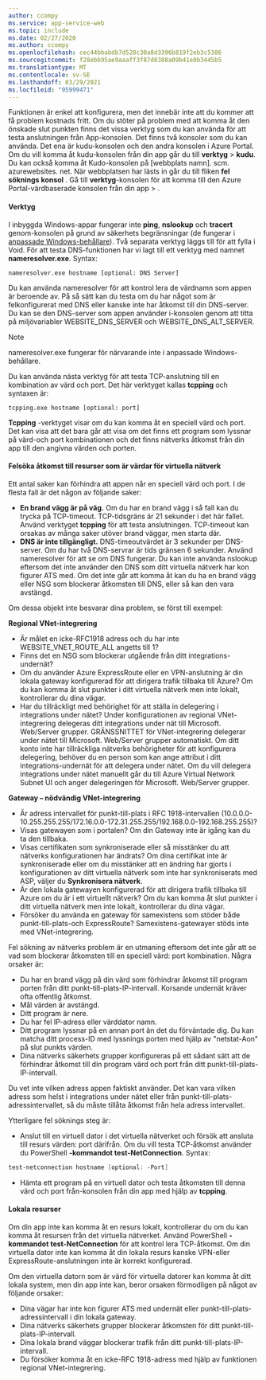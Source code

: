 ```yaml
---
author: ccompy
ms.service: app-service-web
ms.topic: include
ms.date: 02/27/2020
ms.author: ccompy
ms.openlocfilehash: cec44bbabdb7d528c30a8d3396b819f2eb3c5386
ms.sourcegitcommit: f28ebb95ae9aaaff3f87d8388a09b41e0b3445b5
ms.translationtype: MT
ms.contentlocale: sv-SE
ms.lasthandoff: 03/29/2021
ms.locfileid: "95999471"
---
```

Funktionen är enkel att konfigurera, men det innebär inte att du kommer att få problem kostnads fritt. Om du stöter på problem med att komma åt den önskade slut punkten finns det vissa verktyg som du kan använda för att testa anslutningen från App-konsolen. Det finns två konsoler som du kan använda. Det ena är kudu-konsolen och den andra konsolen i Azure Portal. Om du vill komma åt kudu-konsolen från din app går du till **verktyg**  >  **kudu**. Du kan också komma åt Kudo-konsolen på [webbplats namn]. scm. azurewebsites. net. När webbplatsen har lästs in går du till fliken **fel söknings konsol** . Gå till **verktyg**-konsolen för att komma till den Azure Portal-värdbaserade konsolen från din app  >  .

#### <a name="tools"></a>Verktyg
I inbyggda Windows-appar fungerar inte **ping**, **nslookup** och **tracert** genom-konsolen på grund av säkerhets begränsningar (de fungerar i [anpassade Windows-behållare](../articles/app-service/quickstart-custom-container.md)). Två separata verktyg läggs till för att fylla i Void. För att testa DNS-funktionen har vi lagt till ett verktyg med namnet **nameresolver.exe**. Syntax:

```console
nameresolver.exe hostname [optional: DNS Server]
```

Du kan använda nameresolver för att kontrol lera de värdnamn som appen är beroende av. På så sätt kan du testa om du har något som är felkonfigurerat med DNS eller kanske inte har åtkomst till din DNS-server. Du kan se den DNS-server som appen använder i-konsolen genom att titta på miljövariabler WEBSITE_DNS_SERVER och WEBSITE_DNS_ALT_SERVER.

> [!NOTE]
> nameresolver.exe fungerar för närvarande inte i anpassade Windows-behållare.
>

Du kan använda nästa verktyg för att testa TCP-anslutning till en kombination av värd och port. Det här verktyget kallas **tcpping** och syntaxen är:

```console
tcpping.exe hostname [optional: port]
```

**Tcpping** -verktyget visar om du kan komma åt en speciell värd och port. Det kan visa att det bara går att visa om det finns ett program som lyssnar på värd-och port kombinationen och det finns nätverks åtkomst från din app till den angivna värden och porten.

#### <a name="debug-access-to-virtual-network-hosted-resources"></a>Felsöka åtkomst till resurser som är värdar för virtuella nätverk
Ett antal saker kan förhindra att appen når en speciell värd och port. I de flesta fall är det någon av följande saker:

* **En brand vägg är på väg.** Om du har en brand vägg i så fall kan du trycka på TCP-timeout. TCP-tidsgräns är 21 sekunder i det här fallet. Använd verktyget **tcpping** för att testa anslutningen. TCP-timeout kan orsakas av många saker utöver brand väggar, men starta där.
* **DNS är inte tillgängligt.** DNS-timeoutvärdet är 3 sekunder per DNS-server. Om du har två DNS-servrar är tids gränsen 6 sekunder. Använd nameresolver för att se om DNS fungerar. Du kan inte använda nslookup eftersom det inte använder den DNS som ditt virtuella nätverk har kon figurer ATS med. Om det inte går att komma åt kan du ha en brand vägg eller NSG som blockerar åtkomsten till DNS, eller så kan den vara avstängd.

Om dessa objekt inte besvarar dina problem, se först till exempel:

**Regional VNet-integrering**
* Är målet en icke-RFC1918 adress och du har inte WEBSITE_VNET_ROUTE_ALL angetts till 1?
* Finns det en NSG som blockerar utgående från ditt integrations-undernät?
* Om du använder Azure ExpressRoute eller en VPN-anslutning är din lokala gateway konfigurerad för att dirigera trafik tillbaka till Azure? Om du kan komma åt slut punkter i ditt virtuella nätverk men inte lokalt, kontrollerar du dina vägar.
* Har du tillräckligt med behörighet för att ställa in delegering i integrations under nätet? Under konfigurationen av regional VNet-integrering delegeras ditt integrations under nät till Microsoft. Web/Server grupper. GRÄNSSNITTET för VNet-integrering delegerar under nätet till Microsoft. Web/Server grupper automatiskt. Om ditt konto inte har tillräckliga nätverks behörigheter för att konfigurera delegering, behöver du en person som kan ange attribut i ditt integrations-undernät för att delegera under nätet. Om du vill delegera integrations under nätet manuellt går du till Azure Virtual Network Subnet UI och anger delegeringen för Microsoft. Web/Server grupper.

**Gateway – nödvändig VNet-integrering**
* Är adress intervallet för punkt-till-plats i RFC 1918-intervallen (10.0.0.0-10.255.255.255/172.16.0.0-172.31.255.255/192.168.0.0-192.168.255.255)?
* Visas gatewayen som i portalen? Om din Gateway inte är igång kan du ta den tillbaka.
* Visas certifikaten som synkroniserade eller så misstänker du att nätverks konfigurationen har ändrats?  Om dina certifikat inte är synkroniserade eller om du misstänker att en ändring har gjorts i konfigurationen av ditt virtuella nätverk som inte har synkroniserats med ASP, väljer du **Synkronisera nätverk**.
* Är den lokala gatewayen konfigurerad för att dirigera trafik tillbaka till Azure om du är i ett virtuellt nätverk? Om du kan komma åt slut punkter i ditt virtuella nätverk men inte lokalt, kontrollerar du dina vägar.
* Försöker du använda en gateway för samexistens som stöder både punkt-till-plats-och ExpressRoute? Samexistens-gatewayer stöds inte med VNet-integrering.

Fel sökning av nätverks problem är en utmaning eftersom det inte går att se vad som blockerar åtkomsten till en speciell värd: port kombination. Några orsaker är:

* Du har en brand vägg på din värd som förhindrar åtkomst till program porten från ditt punkt-till-plats-IP-intervall. Korsande undernät kräver ofta offentlig åtkomst.
* Mål värden är avstängd.
* Ditt program är nere.
* Du har fel IP-adress eller värddator namn.
* Ditt program lyssnar på en annan port än det du förväntade dig. Du kan matcha ditt process-ID med lyssnings porten med hjälp av "netstat-Aon" på slut punkts värden.
* Dina nätverks säkerhets grupper konfigureras på ett sådant sätt att de förhindrar åtkomst till din program värd och port från ditt punkt-till-plats-IP-intervall.

Du vet inte vilken adress appen faktiskt använder. Det kan vara vilken adress som helst i integrations under nätet eller från punkt-till-plats-adressintervallet, så du måste tillåta åtkomst från hela adress intervallet.

Ytterligare fel söknings steg är:

* Anslut till en virtuell dator i det virtuella nätverket och försök att ansluta till resurs värden: port därifrån. Om du vill testa TCP-åtkomst använder du PowerShell **-kommandot test-NetConnection**. Syntax:

```powershell
test-netconnection hostname [optional: -Port]
```

* Hämta ett program på en virtuell dator och testa åtkomsten till denna värd och port från-konsolen från din app med hjälp av **tcpping**.

#### <a name="on-premises-resources"></a>Lokala resurser ####

Om din app inte kan komma åt en resurs lokalt, kontrollerar du om du kan komma åt resursen från det virtuella nätverket. Använd PowerShell **-kommandot test-NetConnection** för att kontrol lera TCP-åtkomst. Om din virtuella dator inte kan komma åt din lokala resurs kanske VPN-eller ExpressRoute-anslutningen inte är korrekt konfigurerad.

Om den virtuella datorn som är värd för virtuella datorer kan komma åt ditt lokala system, men din app inte kan, beror orsaken förmodligen på något av följande orsaker:

* Dina vägar har inte kon figurer ATS med undernät eller punkt-till-plats-adressintervall i din lokala gateway.
* Dina nätverks säkerhets grupper blockerar åtkomsten för ditt punkt-till-plats-IP-intervall.
* Dina lokala brand väggar blockerar trafik från ditt punkt-till-plats-IP-intervall.
* Du försöker komma åt en icke-RFC 1918-adress med hjälp av funktionen regional VNet-integrering.
